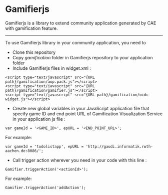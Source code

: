 # Gamifierjs
Gamifierjs is a library to extend community application  generated by CAE with gamification feature.


----------


To use Gamifierjs library in your community application, you need to 

- Clone this repository
- Copy *gamification* folder in Gamifierjs repository to your application folder
- Include Gamifierjs files in widget.xml :
```
<script type="text/javascript" src="{URL path}/gamification/aop.pack.js"></script>
<script type="text/javascript" src="{URL path}/gamification/gamifier.js"></script>
<script type="text/javascript" src="{URL path}/gamification/oidc-widget.js"></script>
```

- Create new global variables in your JavaScript application file that specify game ID and end point URL of Gamification Visualization Service in your application js file :
```
var gameId = '<GAME_ID>', epURL = '<END_POINT_URL>';
```
For example:
```
var gameId = 'todolistapp', epURL = 'http://gaudi.informatik.rwth-aachen.de:8086/';
```

- Call trigger action wherever you need in your code with this line :
```
Gamifier.triggerAction('<actionId>');
```
For example:
```
Gamifier.triggerAction('addAction');
```